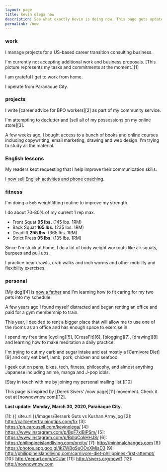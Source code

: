 ```yaml
---
layout: page
title: kevin olega now
description: See what exactly Kevin is doing now. This page gets updated regularly.
permalink: /now
---
```

### work

I manage projects for a US-based career transition consulting business.

I'm currently not accepting additional work and business proposals. [This picture represents my tasks and commitments at the moment.][1]

I am grateful I get to work from home. 

I operate from Parañaque City.

### projects

I write [career advice for BPO workers][2] as part of my community service.

I'm attempting to declutter and [sell all of my possessions on my online store][3].

A few weeks ago, I bought access to a bunch of books and online courses including copywriting, email marketing, drawing and web design. I'm trying to study all the material.

### English lessons

My readers kept requesting that I help improve their communication skills. 

[I now sell English activities and phone coaching](https://callcentertrainingtips.com/6WEL250/).

### fitness

I'm doing a 5x5 weightlifting routine to improve my strength. 

I do about 70-80% of my current 1 rep max.

- Front Squat **95 lbs.** (145 lbs. 1RM)
- Back Squat **165 lbs.** (235 lbs. 1RM)
- Deadlift **255 lbs.** (365 lbs. 1RM)
- Strict Press **95 lbs.** (135 lbs. 1RM)

Since I'm stuck at home, I do a lot of body weight workouts like air squats, burpees and pull ups. 

I practice bear crawls, crab walks and inch worms and other mobility and flexibility exercises.

### personal

[My dog][4] is [now a father](https://www.instagram.com/p/B4gpVKEn4ZS/) and I'm learning how to fit caring for my two pets into my schedule.

A few years ago I found myself distracted and began renting an office and paid for a gym membership to train.

This year, I decided to rent a bigger place that will allow me to use one of the rooms as an office and has enough space to exercise in.

I spend my free time [cycling][5], [CrossFit][6], [blogging][7], [drawing][8] and learning how to make meditation a daily practice.

I'm trying to cut my carb and sugar intake and eat mostly a [Carnivore Diet][9] and only eat beef, lamb, pork, chicken and seafood.

I geek out on pens, bikes, tech, fitness, philosophy, and almost anything Japanese including anime, manga and J-pop idols.

[Stay in touch with me by joining my personal mailing list.][10]

This page is inspired by [Derek Sivers’ /now page][11] movement. Check it out at [nownownow.com][12].

**Last update: Monday, March 30, 2020, Parañaque City.**


[1]:	{{ site.url }}/images/Berserk Guts vs Kushan Army.jpg
[2]:	http://callcentertrainingtips.com/fix
[3]:	https://ph.carousell.com/kevinolega/
[4]:	https://www.instagram.com/p/BqF7xlBlPSm/
[5]:	https://www.instagram.com/p/BdlqCqkHHJ8/
[6]:	https://philippineislandliving.com/prcity/
[7]:	http://minimalchanges.com
[8]:	https://photos.app.goo.gl/ikZWBgSuOOxXMjaD3
[9]:	http://philippineislandliving.com/carnivore-diet-philippines-first-attempt/
[10]:	http://eepurl.com/oCUar
[11]:	http://sivers.org/nowff
[12]:	http://nownownow.com

